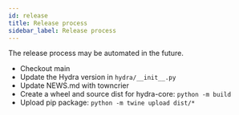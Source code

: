 ```yaml
---
id: release
title: Release process
sidebar_label: Release process
---
```


The release process may be automated in the future.

- Checkout main
- Update the Hydra version in `hydra/__init__.py`
- Update NEWS.md with towncrier
- Create a wheel and source dist for hydra-core: `python -m build`
- Upload pip package: `python -m twine upload dist/*`
 
